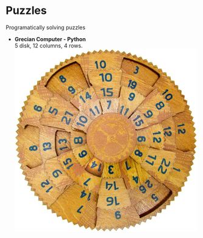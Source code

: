 # Puzzles
Programatically solving puzzles

<ul>
	<li><b>Grecian Computer - Python<br></b>
		5 disk, 12 columns, 4 rows.<br>
 		<img src="./grecian_computer/grecian.jpg" alt="Grecian Computer - Image" style="width:200px, height:200px">
	</li>	
</ul>

